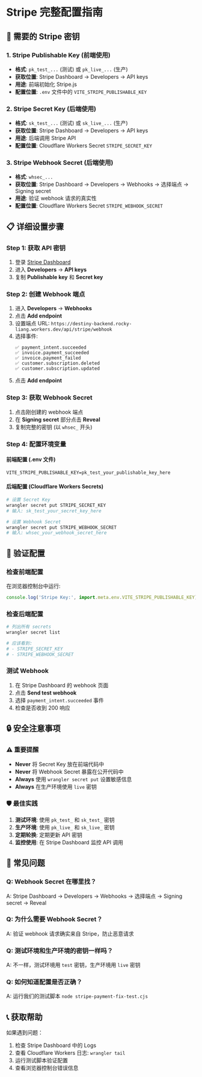 # Stripe 完整配置指南

## 🔑 需要的 Stripe 密钥

### 1. Stripe Publishable Key (前端使用)
- **格式**: `pk_test_...` (测试) 或 `pk_live_...` (生产)
- **获取位置**: Stripe Dashboard → Developers → API keys
- **用途**: 前端初始化 Stripe.js
- **配置位置**: `.env` 文件中的 `VITE_STRIPE_PUBLISHABLE_KEY`

### 2. Stripe Secret Key (后端使用)
- **格式**: `sk_test_...` (测试) 或 `sk_live_...` (生产)
- **获取位置**: Stripe Dashboard → Developers → API keys
- **用途**: 后端调用 Stripe API
- **配置位置**: Cloudflare Workers Secret `STRIPE_SECRET_KEY`

### 3. Stripe Webhook Secret (后端使用)
- **格式**: `whsec_...`
- **获取位置**: Stripe Dashboard → Developers → Webhooks → 选择端点 → Signing secret
- **用途**: 验证 webhook 请求的真实性
- **配置位置**: Cloudflare Workers Secret `STRIPE_WEBHOOK_SECRET`

## 📋 详细设置步骤

### Step 1: 获取 API 密钥
1. 登录 [Stripe Dashboard](https://dashboard.stripe.com/)
2. 进入 **Developers** → **API keys**
3. 复制 **Publishable key** 和 **Secret key**

### Step 2: 创建 Webhook 端点
1. 进入 **Developers** → **Webhooks**
2. 点击 **Add endpoint**
3. 设置端点 URL: `https://destiny-backend.rocky-liang.workers.dev/api/stripe/webhook`
4. 选择事件:
   ```
   ✅ payment_intent.succeeded
   ✅ invoice.payment_succeeded
   ✅ invoice.payment_failed
   ✅ customer.subscription.deleted
   ✅ customer.subscription.updated
   ```
5. 点击 **Add endpoint**

### Step 3: 获取 Webhook Secret
1. 点击刚创建的 webhook 端点
2. 在 **Signing secret** 部分点击 **Reveal**
3. 复制完整的密钥 (以 `whsec_` 开头)

### Step 4: 配置环境变量

#### 前端配置 (.env 文件)
```env
VITE_STRIPE_PUBLISHABLE_KEY=pk_test_your_publishable_key_here
```

#### 后端配置 (Cloudflare Workers Secrets)
```bash
# 设置 Secret Key
wrangler secret put STRIPE_SECRET_KEY
# 输入: sk_test_your_secret_key_here

# 设置 Webhook Secret  
wrangler secret put STRIPE_WEBHOOK_SECRET
# 输入: whsec_your_webhook_secret_here
```

## 🧪 验证配置

### 检查前端配置
在浏览器控制台中运行:
```javascript
console.log('Stripe Key:', import.meta.env.VITE_STRIPE_PUBLISHABLE_KEY);
```

### 检查后端配置
```bash
# 列出所有 secrets
wrangler secret list

# 应该看到:
# - STRIPE_SECRET_KEY
# - STRIPE_WEBHOOK_SECRET
```

### 测试 Webhook
1. 在 Stripe Dashboard 的 webhook 页面
2. 点击 **Send test webhook**
3. 选择 `payment_intent.succeeded` 事件
4. 检查是否收到 200 响应

## 🔒 安全注意事项

### ⚠️ 重要提醒
- **Never** 将 Secret Key 放在前端代码中
- **Never** 将 Webhook Secret 暴露在公开代码中
- **Always** 使用 `wrangler secret put` 设置敏感信息
- **Always** 在生产环境使用 `live` 密钥

### 🛡️ 最佳实践
1. **测试环境**: 使用 `pk_test_` 和 `sk_test_` 密钥
2. **生产环境**: 使用 `pk_live_` 和 `sk_live_` 密钥
3. **定期轮换**: 定期更新 API 密钥
4. **监控使用**: 在 Stripe Dashboard 监控 API 调用

## 🚨 常见问题

### Q: Webhook Secret 在哪里找？
A: Stripe Dashboard → Developers → Webhooks → 选择端点 → Signing secret → Reveal

### Q: 为什么需要 Webhook Secret？
A: 验证 webhook 请求确实来自 Stripe，防止恶意请求

### Q: 测试环境和生产环境的密钥一样吗？
A: 不一样，测试环境用 `test` 密钥，生产环境用 `live` 密钥

### Q: 如何知道配置是否正确？
A: 运行我们的测试脚本 `node stripe-payment-fix-test.cjs`

## 📞 获取帮助

如果遇到问题：
1. 检查 Stripe Dashboard 中的 Logs
2. 查看 Cloudflare Workers 日志: `wrangler tail`
3. 运行测试脚本验证配置
4. 查看浏览器控制台错误信息
